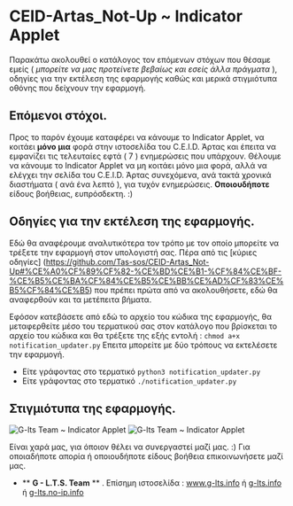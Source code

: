 # CEID-Artas_Not-Up ~ Indicator Applet

Παρακάτω ακολουθεί ο κατάλογος τον επόμενων στόχων που θέσαμε εμείς ( _μπορείτε να μας προτείνετε βεβαίως και εσείς άλλα πράγματα_ ), οδηγίες για την εκτέλεση της εφαρμογής καθώς και μερικά στιγμιότυπα οθόνης που δείχνουν την εφαρμογή.

## Επόμενοι στόχοι.
Προς το παρόν έχουμε καταφέρει να κάνουμε το Indicator Applet, να κοιτάει **μόνο μια** φορά στην ιστοσελίδα του C.E.I.D. Άρτας και έπειτα να εμφανίζει τις τελευταίες εφτά ( 7 ) ενημερώσεις που υπάρχουν.
Θέλουμε να κάνουμε το Indicator Applet να μη κοιτάει μόνο μια φορά, αλλά να ελέγχει την σελίδα του C.E.I.D. Άρτας συνεχόμενα, ανά τακτά χρονικά διαστήματα ( ανά ένα λεπτό ), για τυχόν ενημερώσεις.
**Οποιουδήποτε** είδους βοήθειας, ευπρόσδεκτη. :)


## Οδηγίες για την εκτέλεση της εφαρμογής.
Εδώ θα αναφέρουμε αναλυτικότερα τον τρόπο με τον οποίο μπορείτε να τρέξετε την εφαρμογή στον υπολογιστή σας. Πέρα από τις [κύριες οδηγίες] (https://github.com/Tas-sos/CEID-Artas_Not-Up#%CE%A0%CF%89%CF%82-%CE%BD%CE%B1-%CF%84%CE%BF-%CE%B5%CE%BA%CF%84%CE%B5%CE%BB%CE%AD%CF%83%CE%B5%CF%84%CE%B5) που πρέπει πρώτα από να ακολουθήσετε, εδώ θα αναφερθούν και τα μετέπειτα βήματα.

Εφόσον κατεβάσετε από εδώ το αρχείο του κώδικα της εφαρμογής, θα μεταφερθείτε μέσο του τερματικού σας στον κατάλογο που βρίσκεται το αρχείο του κώδικα και θα τρέξετε της εξής εντολή :
```chmod a+x notification_updater.py```
Επειτα μπορείτε με δύο τρόπους να εκτελέσετε την εφαρμογή. 

* Είτε γράφοντας στο τερματικό ```python3 notification_updater.py```
* Είτε γράφοντας στο τερματικό ```./notification_updater.py```

## Στιγμιότυπα της εφαρμογής.
![G-lts Team ~ Indicator Applet](http://i1222.photobucket.com/albums/dd487/learn1000/my_ind_applet.png)
![G-lts Team ~ Indicator Applet](http://i1222.photobucket.com/albums/dd487/learn1000/my_ind_applet-1.png)


Είναι χαρά μας, για όποιον θέλει να συνεργαστεί μαζί μας. :)
Για οποιαδήποτε απορία ή οποιουδήποτε είδους βοήθεια επικοινωνήσετε μαζί μας. 


* ** **G - L.T.S. Team** ** .  Επίσημη ιστοσελίδα :   www.g-lts.info  ή  [g-lts.info](http://g-lts.info)  ή  [g-lts.no-ip.info](http://g-lts.no-ip.info)

